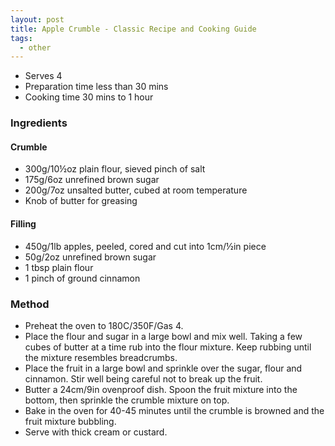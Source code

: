 ```yaml
---
layout: post
title: Apple Crumble - Classic Recipe and Cooking Guide
tags:
  - other
---
```

 
+ Serves 4
+ Preparation time less than 30 mins
+ Cooking time 30 mins to 1 hour

### Ingredients

#### Crumble

+ 300g/10½oz plain flour, sieved pinch of salt
+ 175g/6oz unrefined brown sugar
+ 200g/7oz unsalted butter, cubed at room temperature
+ Knob of butter for greasing

#### Filling

+ 450g/1lb apples, peeled, cored and cut into 1cm/½in piece
+ 50g/2oz unrefined brown sugar
+ 1 tbsp plain flour
+ 1 pinch of ground cinnamon

### Method

+ Preheat the oven to 180C/350F/Gas 4.
+ Place the flour and sugar in a large bowl and mix well. Taking a few cubes of butter at a time rub into the flour mixture. Keep rubbing until the mixture resembles breadcrumbs.
+ Place the fruit in a large bowl and sprinkle over the sugar, flour and cinnamon. Stir well being careful not to break up the fruit.
+ Butter a 24cm/9in ovenproof dish. Spoon the fruit mixture into the bottom, then sprinkle the crumble mixture on top.
+ Bake in the oven for 40-45 minutes until the crumble is browned and the fruit mixture bubbling.
+ Serve with thick cream or custard.
